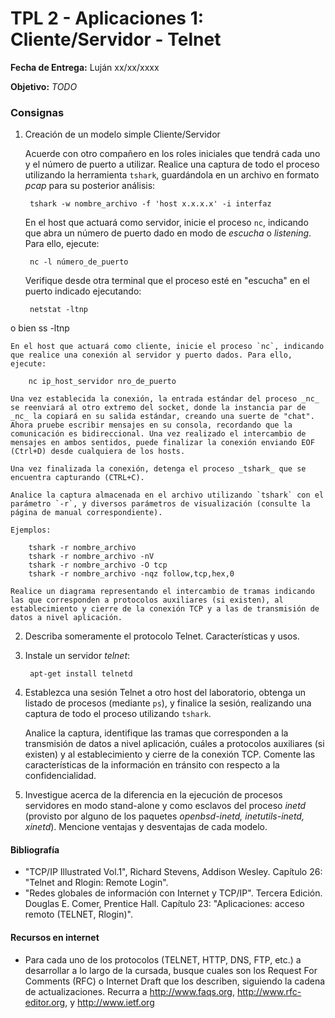TPL 2 - Aplicaciones 1: Cliente/Servidor - Telnet
=================================================

**Fecha de Entrega:** Luján xx/xx/xxxx

**Objetivo:** _TODO_

### Consignas

1. Creación de un modelo simple Cliente/Servidor

    Acuerde con otro compañero en los roles iniciales que tendrá cada uno y el número de puerto a utilizar. Realice una captura de todo el proceso utilizando la herramienta `tshark`, guardándola en un archivo en formato _pcap_ para su posterior análisis:

        tshark -­w nombre_archivo -­f 'host x.x.x.x' -­i interfaz

    En el host que actuará como servidor, inicie el proceso `nc`, indicando que abra un número de puerto dado en modo de _escucha_ o _listening_. Para ello, ejecute:

        nc -­l número_de_puerto

    Verifique desde otra terminal que el proceso esté en "escucha" en el puerto indicado ejecutando:

        netstat -­ltnp
o bien
        ss -­ltnp

    En el host que actuará como cliente, inicie el proceso `nc`, indicando que realice una conexión al servidor y puerto dados. Para ello, ejecute:

        nc ip_host_servidor nro_de_puerto

    Una vez establecida la conexión, la entrada estándar del proceso _nc_ se reenviará al otro extremo del socket, donde la instancia par de _nc_ la copiará en su salida estándar, creando una suerte de "chat". Ahora pruebe escribir mensajes en su consola, recordando que la comunicación es bidireccional. Una vez realizado el intercambio de mensajes en ambos sentidos, puede finalizar la conexión enviando EOF (Ctrl+D) desde cualquiera de los hosts.

    Una vez finalizada la conexión, detenga el proceso _tshark_ que se encuentra capturando (CTRL+C).

    Analice la captura almacenada en el archivo utilizando `tshark` con el parámetro `-r`, y diversos parámetros de visualización (consulte la página de manual correspondiente).

    Ejemplos:

        tshark -­r nombre_archivo
        tshark -­r nombre_archivo ­-nV
        tshark -­r nombre_archivo ­-O tcp
        tshark -­r nombre_archivo -­nqz follow,tcp,hex,0

    Realice un diagrama representando el intercambio de tramas indicando las que corresponden a protocolos auxiliares (si existen), al establecimiento y cierre de la conexión TCP y a las de transmisión de datos a nivel aplicación.

2. Describa someramente el protocolo Telnet. Características y usos.

3. Instale un servidor _telnet_:

        apt-­get install telnetd

4. Establezca una sesión Telnet a otro host del laboratorio, obtenga un listado de procesos (mediante `ps`), y finalice la sesión, realizando una captura de todo el proceso utilizando `tshark`.

    Analice la captura, identifique las tramas que corresponden a la transmisión de datos a nivel aplicación, cuáles a protocolos auxiliares (si existen) y al establecimiento y cierre de la conexión TCP.  Comente las características de la información en tránsito con respecto a la confidencialidad.

5. Investigue acerca de la diferencia en la ejecución de procesos servidores en modo stand-alone y como esclavos del proceso _inetd_ (provisto por alguno de los paquetes _openbsd-inetd, inetutils-inetd, xinetd_). Mencione ventajas y desventajas de cada modelo.

#### Bibliografía

* "TCP/IP Illustrated Vol.1", Richard Stevens, Addison Wesley.  Capítulo 26: "Telnet and Rlogin: Remote Login".
* "Redes globales de información con Internet y TCP/IP". Tercera Edición. Douglas E. Comer, Prentice Hall. Capítulo 23: "Aplicaciones: acceso remoto (TELNET, Rlogin)".

#### Recursos en internet

* Para cada uno de los protocolos (TELNET, HTTP, DNS, FTP, etc.) a desarrollar a lo largo de la cursada, busque
cuales son los Request For Comments (RFC) o Internet Draft que los describen, siguiendo la cadena de
actualizaciones. Recurra a <http://www.faqs.org>, <http://www.rfc-editor.org>, y <http://www.ietf.org>
